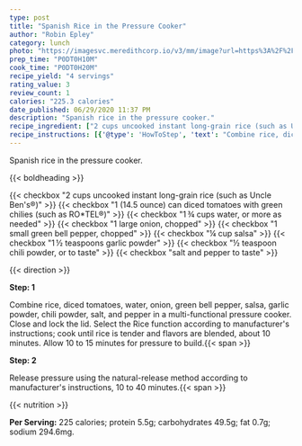 ```yaml
---
type: post
title: "Spanish Rice in the Pressure Cooker"
author: "Robin Epley"
category: lunch
photo: "https://imagesvc.meredithcorp.io/v3/mm/image?url=https%3A%2F%2Fimages.media-allrecipes.com%2Fuserphotos%2F5500110.jpg"
prep_time: "P0DT0H10M"
cook_time: "P0DT0H20M"
recipe_yield: "4 servings"
rating_value: 3
review_count: 1
calories: "225.3 calories"
date_published: 06/29/2020 11:37 PM
description: "Spanish rice in the pressure cooker."
recipe_ingredient: ["2 cups uncooked instant long-grain rice (such as Uncle Ben's®)", '1 (14.5 ounce) can diced tomatoes with green chilies (such as RO*TEL®)', '1\u2009¾ cups water, or more as needed', '1 large onion, chopped', '1 small green bell pepper, chopped', '¼ cup salsa', '1\u2009½ teaspoons garlic powder', '½ teaspoon chili powder, or to taste', 'salt and pepper to taste']
recipe_instructions: [{'@type': 'HowToStep', 'text': "Combine rice, diced tomatoes, water, onion, green bell pepper, salsa, garlic powder, chili powder, salt, and pepper in a multi-functional pressure cooker. Close and lock the lid. Select the Rice function according to manufacturer's instructions; cook until rice is tender and flavors are blended, about 10 minutes. Allow 10 to 15 minutes for pressure to build.\n"}, {'@type': 'HowToStep', 'text': "Release pressure using the natural-release method according to manufacturer's instructions, 10 to 40 minutes.\n"}]
---
```


Spanish rice in the pressure cooker. 

{{< boldheading >}}

{{< checkbox "2 cups uncooked instant long-grain rice (such as Uncle Ben's®)" >}}
{{< checkbox "1 (14.5 ounce) can diced tomatoes with green chilies (such as RO*TEL®)" >}}
{{< checkbox "1 ¾ cups water, or more as needed" >}}
{{< checkbox "1 large onion, chopped" >}}
{{< checkbox "1 small green bell pepper, chopped" >}}
{{< checkbox "¼ cup salsa" >}}
{{< checkbox "1 ½ teaspoons garlic powder" >}}
{{< checkbox "½ teaspoon chili powder, or to taste" >}}
{{< checkbox "salt and pepper to taste" >}}


{{< direction >}}

**Step: 1**

Combine rice, diced tomatoes, water, onion, green bell pepper, salsa, garlic powder, chili powder, salt, and pepper in a multi-functional pressure cooker. Close and lock the lid. Select the Rice function according to manufacturer's instructions; cook until rice is tender and flavors are blended, about 10 minutes. Allow 10 to 15 minutes for pressure to build.{{< span >}}

**Step: 2**

Release pressure using the natural-release method according to manufacturer's instructions, 10 to 40 minutes.{{< span >}}

{{< nutrition >}}

**Per Serving:** 225 calories; protein 5.5g; carbohydrates 49.5g; fat 0.7g; sodium 294.6mg.